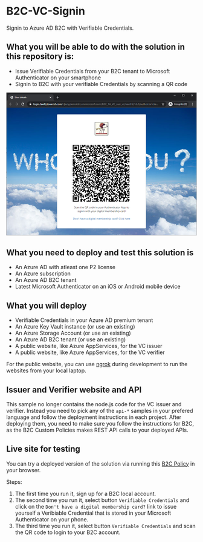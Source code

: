 # B2C-VC-Signin
Signin to Azure AD B2C with Verifiable Credentials.

## What you will be able to do with the solution in this repository is:

- Issue Verifiable Credentials from your B2C tenant to Microsoft Authenticator on your smartphone
- Signin to B2C with your verifiable Credentials by scanning a QR code
 
![Scan QR code](/media/b2c-vc-scan-qr-code.png)

## What you need to deploy and test this solution is

- An Azure AD with atleast one P2 license
- An Azure subscription
- An Azure AD B2C tenant
- Latest Microsoft Authenticator on an iOS or Android mobile device
 
## What you will deploy

- Verifiable Credentials in your Azure AD premium tenant
- An Azure Key Vault instance (or use an existing)
- An Azure Storage Account (or use an existing)
- An Azure AD B2C tenant (or use an existing)
- A public website, like Azure AppServices, for the VC issuer
- A public website, like Azure AppServices, for the VC verifier
 
For the public website, you can use [ngrok](https://ngrok.com/) during development to run the websites from your local laptop.

## Issuer and Verifier website and API

This sample no longer contains the node.js code for the VC issuer and verifier. Instead you need to pick any of the `api-*` samples in your prefered language and follow the deployment instructions in each project. After deploying them, you need to make sure you follow the instructions for B2C, as the B2C Custom Policies makes REST API calls to your deployed APIs.

## Live site for testing

You can try a deployed version of the solution via running this [B2C Policy](https://login.fawltytowers2.com/cljungdemob2c.onmicrosoft.com/B2C_1A_VC_susi/oauth2/v2.0/authorize?client_id=d636beb4-e0c5-4c5e-9bb0-d2fd4e1f9525&nonce=9ec44592-ffde-45c2-a930-03a25f48dc0c&redirect_uri=https%3A%2F%2Fjwt.ms&scope=openid&response_type=id_token&prompt=login&disable_cache=true) in your browser.

Steps:

1. The first time you run it, sign up for a B2C local account.
1. The second time you run it, select button `Verifiable Credentials` and click on the `Don't have a digital membership card?` link to issue yourself a Veribiable Credential that is stored in your Microsoft Authenticator on your phone.
1. The third time you run it, select button `Verifiable Credentials` and scan the QR code to login to your B2C account. 